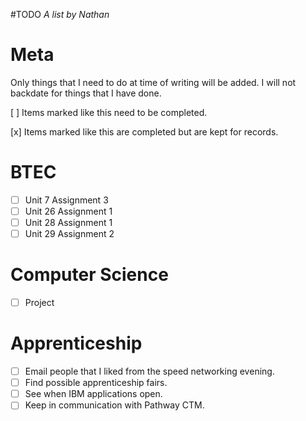 #TODO
*A list by Nathan*

# Meta
Only things that I need to do at time of writing will be added. I will not backdate for things that I have done.

[ ] Items marked like this need to be completed.

[x] Items marked like this are completed but are kept for records.

# BTEC
* [ ] Unit 7 Assignment 3
* [ ] Unit 26 Assignment 1
* [ ] Unit 28 Assignment 1
* [ ] Unit 29 Assignment 2

# Computer Science
* [ ] Project

# Apprenticeship
* [ ] Email people that I liked from the speed networking evening.
* [ ] Find possible apprenticeship fairs.
* [ ] See when IBM applications open.
* [ ] Keep in communication with Pathway CTM.
